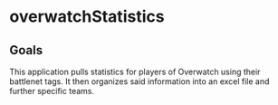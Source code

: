 # overwatchStatistics

## Goals
This application pulls statistics for players of Overwatch using their battlenet tags. It then organizes said information into an excel file and further specific teams.
